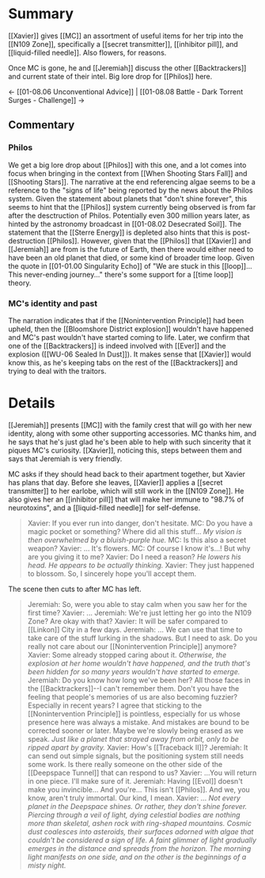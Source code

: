 # Summary
[[Xavier]] gives [[MC]] an assortment of useful items for her trip into the [[N109 Zone]], specifically a [[secret transmitter]], [[inhibitor pill]], and [[liquid-filled needle]]. Also flowers, for reasons.

Once MC is gone, he and [[Jeremiah]] discuss the other [[Backtrackers]] and current state of their intel. Big lore drop for [[Philos]] here.

← [[01-08.06 Unconventional Advice]] | [[01-08.08 Battle - Dark Torrent Surges - Challenge]] →
## Commentary

### Philos
We get a big lore drop about [[Philos]] with this one, and a lot comes into focus when bringing in the context from [[When Shooting Stars Fall]] and [[Shooting Stars]]. The narrative at the end referencing algae seems to be a reference to the "signs of life" being reported by the news about the Philos system. Given the statement about planets that "don't shine forever", this seems to hint that the [[Philos]] system currently being observed is from far after the desctruction of Philos. Potentially even 300 million years later, as hinted by the astronomy broadcast in [[01-08.02 Desecrated Soil]]. The statement that the [[Sterre Energy]] is depleted also hints that this is post-destruction [[Philos]]. However, given that the [[Philos]] that [[Xavier]] and [[Jeremiah]] are from is the future of Earth, then there would either need to have been an old planet that died, or some kind of broader time loop. Given the quote in [[01-01.00 Singularity Echo]] of "We are stuck in this [[loop]]... This never-ending journey..." there's some support for a [[time loop]] theory.

### MC's identity and past
The narration indicates that if the [[Nonintervention Principle]] had been upheld, then the [[Bloomshore District explosion]] wouldn't have happened and MC's past wouldn't have started coming to life. Later, we confirm that one of the [[Backtrackers]] is indeed involved with [[Ever]] and the explosion ([[WU-06 Sealed In Dust]]). It makes sense that [[Xavier]] would know this, as he's keeping tabs on the rest of the [[Backtrackers]] and trying to deal with the traitors.
# Details
[[Jeremiah]] presents [[MC]] with the family crest that will go with her new identity, along with some other supporting accessories. MC thanks him, and he says that he's just glad he's been able to help with such sincerity that it piques MC's curiosity. [[Xavier]], noticing this, steps between them and says that Jeremiah is very friendly.

MC asks if they should head back to their apartment together, but Xavier has plans that day. Before she leaves, [[Xavier]] applies a [[secret transmitter]] to her earlobe, which will still work in the [[N109 Zone]]. He also gives her an [[inhibitor pill]] that will make her immune to "98.7% of neurotoxins", and a [[liquid-filled needle]] for self-defense.

> Xavier: If you ever run into danger, don't hesitate.
> MC: Do you have a magic pocket or something? Where did all this stuff...
> *My vision is then overwhelmed by a bluish-purple hue.*
> MC: Is this also a secret weapon?
> Xavier: ... It's flowers.
> MC: Of course I know it's...! But why are you giving it to me?
> Xavier: Do I need a reason?
> *He lowers his head. He appears to be actually thinking.*
> Xavier: They just happened to blossom. So, I sincerely hope you'll accept them.

The scene then cuts to after MC has left.

> Jeremiah: So, were you able to stay calm when you saw her for the first time?
> Xavier: ...
> Jeremiah: We're just letting her go into the N109 Zone? Are okay with that?
> Xavier: It will be safer compared to [[Linkon]] City in a few days.
> Jeremiah: ... We can use that time to take care of the stuff lurking in the shadows. But I need to ask. Do you really not care about our [[Nonintervention Principle]] anymore?
> Xavier: Some already stopped caring about it.
> *Otherwise, the explosion at her home wouldn't have happened, and the truth that's been hidden for so many years wouldn't have started to emerge.*
> Jeremiah: Do you know how long we've been her? All those faces in the [[Backtrackers]]--I can't remember them. Don't you have the feeling that people's memories of us are also becoming fuzzier? Especially in recent years? I agree that sticking to the [[Nonintervention Principle]] is pointless, especially for us whose presence here was always a mistake. And mistakes are bound to be corrected sooner or later. Maybe we're slowly being erased as we speak.
> *Just like a planet that strayed away from orbit, only to be ripped apart by gravity.*
> Xavier: How's [[Traceback II]]?
> Jeremiah: It can send out simple signals, but the positioning system still needs some work. Is there really someone on the other side of the [[Deepspace Tunnel]] that can respond to us?
> Xavier: ...You will return in one piece. I'll make sure of it.
> Jeremiah: Having [[Evol]] doesn't make you invincible... And you're... This isn't [[Philos]]. And we, you know, aren't truly immortal. Our kind, I mean.
> Xavier: ...
> *Not every planet in the Deepspace shines. Or rather, they don't shine forever. Piercing through a veil of light, dying celestial bodies are nothing more than skeletal, ashen rock with ring-shaped mountains.
> Cosmic dust coalesces into asteroids, their surfaces adorned with algae that couldn't be considered a sign of life.
> A faint glimmer of light gradually emerges in the distance and spreads from the horizon. The morning light manifests on one side, and on the other is the beginnings of a misty night.* 